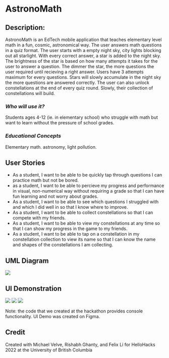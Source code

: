 # AstronoMath

## Description:
AstronoMath is an EdTech mobile application that teaches elementary level math in a fun, cosmic, astronomical way. The user answers math questions in a quiz format. The user starts with a empty night sky, city lights blocking out all starlight. With every correct answer, a star is added to the night sky. The brightness of the star is based on how many attempts it takes for the user to answer a question. The dimmer the star, the more questions the user required until recieving a right answer. Users have 3 attempts maximum for every questions. Stars will slowly accumulate in the night sky the more questions are answered correctly. The user can also unlock constellations at the end of every quiz round. Slowly, their collection of constellations will build. 

### _Who will use it?_
Students ages 4-12 (ie. in elementary school) who struggle with math but want to learn without the pressure of school grades. 
 
### _Educational Concepts_
Elementary math. astronomy, light pollution. 

## User Stories
- As a student, I want to be able to be quickly tap through questions I can practice math but not be bored.
- as a student, I want to be able to percieve my progress and performance in visual, non-numerical way without requiring a grade so that I can have fun learning and not worry about grades.
- As a student, I want to be able to see which questions I struggled with and which I did well in so that I know where to improve.
- As a student, I want to be able to collect constellations so that I can compete with my friends.
- As a student, I want to be able to view my constellations at any time so that I can show my progress in the game to my friends.
- As a student, I want to be able to tap on a constellation in my constellation collection to view its name so that I can know the name and shapes of the constellations I am collecting.


## UML Diagram
<img src="./data/UMLHelloHacks2022.drawio.png"/>

## UI Demonstration
<img src="./data/Uidemo1.gif"/>
<img src="./data/Uidemo2.gif"/>
<img src="./data/Uidemo3.gif"/>

Note: the code that we created at the hackathon provides console functionality. UI Demo was created on Figma. 

## Credit
Created with Michael Velve, Rishabh Ghanty, and Felix Li for HelloHacks 2022 at the University of British Columbia




